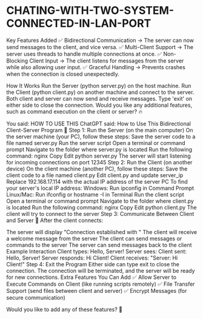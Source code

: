 # CHATING-WITH-TWO-SYSTEM-CONNECTED-IN-LAN-PORT

Key Features Added
✅ Bidirectional Communication → The server can now send messages to the client, and vice versa.
✅ Multi-Client Support → The server uses threads to handle multiple connections at once.
✅ Non-Blocking Client Input → The client listens for messages from the server while also allowing user input.
✅ Graceful Handling → Prevents crashes when the connection is closed unexpectedly.

How It Works
Run the Server (python server.py) on the host machine.
Run the Client (python client.py) on another machine and connect to the server.
Both client and server can now send and receive messages.
Type 'exit' on either side to close the connection.
Would you like any additional features, such as command execution on the client or server? 🔥







You said:
HOW TO USE THIS
ChatGPT said:
How to Use This Bidirectional Client-Server Program 🚀
Step 1: Run the Server (on the main computer)
On the server machine (your PC), follow these steps:
Save the server code to a file named server.py
Run the server script
Open a terminal or command prompt
Navigate to the folder where server.py is located
Run the following command:
nginx
Copy
Edit
python server.py
The server will start listening for incoming connections on port 12345
Step 2: Run the Client (on another device)
On the client machine (another PC), follow these steps:
Save the client code to a file named client.py
Edit client.py and update server_ip
Replace 192.168.17.114 with the actual IP address of the server PC
To find your server's local IP address:
Windows: Run ipconfig in Command Prompt
Linux/Mac: Run ifconfig or hostname -I in Terminal
Run the client script
Open a terminal or command prompt
Navigate to the folder where client.py is located
Run the following command:
nginx
Copy
Edit
python client.py
The client will try to connect to the server
Step 3: Communicate Between Client and Server
🔹 After the client connects:

The server will display "Connection established with <client IP>"
The client will receive a welcome message from the server
The client can send messages or commands to the server
The server can send messages back to the client
Example Interaction
Client types: Hello, Server!
Server sees: Client <IP> sent: Hello, Server!
Server responds: Hi Client!
Client receives: "Server: Hi Client!"
Step 4: Exit the Program
Either side can type exit to close the connection.
The connection will be terminated, and the server will be ready for new connections.
Extra Features You Can Add
✅ Allow Server to Execute Commands on Client (like running scripts remotely)
✅ File Transfer Support (send files between client and server)
✅ Encrypt Messages (for secure communication)

Would you like to add any of these features? 🚀
